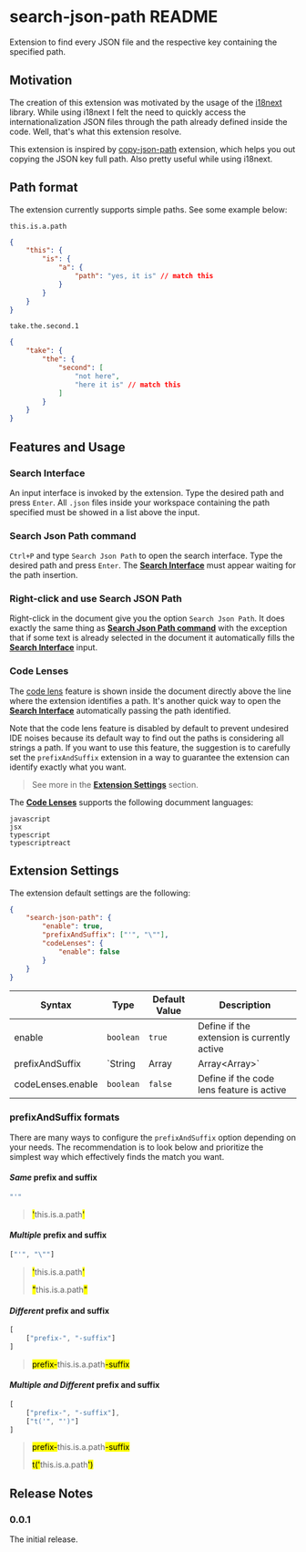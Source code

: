 # search-json-path README

Extension to find every JSON file and the respective key containing the specified path.

## Motivation

The creation of this extension was motivated by the usage of the [i18next](https://www.i18next.com/) library. While using i18next I felt the need to quickly access the internationalization JSON files through the path already defined inside the code. Well, that's what this extension resolve.

This extension is inspired by [copy-json-path](https://marketplace.visualstudio.com/items?itemName=nidu.copy-json-path) extension, which helps you out copying the JSON key full path. Also pretty useful while using i18next.

## Path format

The extension currently supports simple paths. See some example below:

`this.is.a.path`
```JSON
{
	"this": {
		"is": {
			"a": {
				"path": "yes, it is" // match this
			}
		}
	}
}
```

`take.the.second.1`
```JSON
{
	"take": {
		"the": {
			"second": [
				"not here",
				"here it is" // match this
			]
		}
	}
}
```

## Features and Usage

### Search Interface

An input interface is invoked by the extension. Type the desired path and press `Enter`. All `.json` files inside your workspace containing the path specified must be showed in a list above the input.

### Search Json Path command

`Ctrl+P` and type `Search Json Path` to open the search interface. Type the desired path and press `Enter`. The [**Search Interface**](#search-interface) must appear waiting for the path insertion.


### Right-click and use Search JSON Path

Right-click in the document give you the option `Search Json Path`. It does exactly the same thing as [**Search Json Path command**](#search-json-path-command) with the exception that if some text is already selected in the document it automatically fills the [**Search Interface**](#search-interface) input.

### Code Lenses

The [code lens](https://code.visualstudio.com/api/language-extensions/programmatic-language-features#codelens-show-actionable-context-information-within-source-code) feature is shown inside the document directly above the line where the extension identifies a path. It's another quick way to open the [**Search Interface**](#search-interface) automatically passing the path identified.

Note that the code lens feature is disabled by default to prevent undesired IDE noises because its default way to find out the paths is considering all strings a path. If you want to use this feature, the suggestion is to carefully set the `prefixAndSuffix` extension in a way to guarantee the extension can identify exactly what you want.

> See more in the [**Extension Settings**](#extension-settings) section.

The [**Code Lenses**](#code-lenses) supports the following documment languages:

```
javascript
jsx
typescript
typescriptreact
```

## Extension Settings

The extension default settings are the following:

```JSON
{
	"search-json-path": {
		"enable": true,
		"prefixAndSuffix": ["'", "\""],
		"codeLenses": {
			"enable": false
		}
	}
}
```

| Syntax | Type | Default Value | Description |
| ----------- | ----------- | ----------- | ----------- |
| enable | `boolean` | `true` | Define if the extension is currently active |
| prefixAndSuffix | `String | Array<String> | Array<Array<String>>` | `["'", "\""]` | Can have many formats dependending on your needs (See more at [prefixAndSuffix formats](#prefixandsuffix-formats) section). The `String` ocurrencies can be a `Regex`. |`
| codeLenses.enable | `boolean` | `false` | Define if the code lens feature is active |

### prefixAndSuffix formats

There are many ways to configure the `prefixAndSuffix` option depending on your needs. The recommendation is to look below and prioritize the simplest way which effectively finds the match you want.

#### *Same* prefix and suffix
```javascript
"'"
```
> <mark>'</mark>this.is.a.path<mark>'</mark>

#### *Multiple* prefix and suffix
```javascript
["'", "\""]
```
> <mark>'</mark>this.is.a.path<mark>'</mark>
> 
> <mark>"</mark>this.is.a.path<mark>"</mark>

#### *Different* prefix and suffix
```javascript
[
	["prefix-", "-suffix"]
]
```
> <mark>prefix-</mark>this.is.a.path<mark>-suffix</mark>

#### *Multiple and Different* prefix and suffix
```javascript
[
	["prefix-", "-suffix"],
	["t('", "')"]
]
```
> <mark>prefix-</mark>this.is.a.path<mark>-suffix</mark>
> 
> <mark>t('</mark>this.is.a.path<mark>')</mark>

## Release Notes

### 0.0.1

The initial release.
